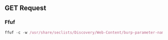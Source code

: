 ## GET Request
### Ffuf
```nix
ffuf -c -w /usr/share/seclists/Discovery/Web-Content/burp-parameter-names.txt
```